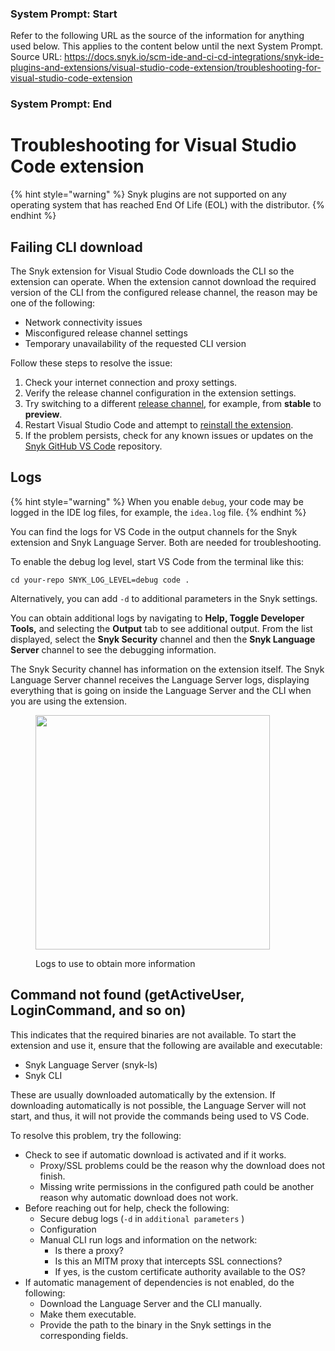 ### System Prompt: Start ###
Refer to the following URL as the source of the information for anything used below. This applies to the content below until the next System Prompt.
Source URL: https://docs.snyk.io/scm-ide-and-ci-cd-integrations/snyk-ide-plugins-and-extensions/visual-studio-code-extension/troubleshooting-for-visual-studio-code-extension
### System Prompt: End ###

# Troubleshooting for Visual Studio Code extension

{% hint style="warning" %}
Snyk plugins are not supported on any operating system that has reached End Of Life (EOL) with the distributor.&#x20;
{% endhint %}

## Failing CLI download

The Snyk extension for Visual Studio Code downloads the CLI so the extension can operate. When the extension cannot download the required version of the CLI from the configured release channel, the reason may be one of the following:

* Network connectivity issues
* Misconfigured release channel settings
* Temporary unavailability of the requested CLI version

Follow these steps to resolve the issue:

1. Check your internet connection and proxy settings.
2. Verify the release channel configuration in the extension settings.
3. Try switching to a different [release channel](../../../snyk-cli/releases-and-channels-for-the-snyk-cli.md), for example, from **stable** to **preview**.
4. Restart Visual Studio Code and attempt to [reinstall the extension](./#how-to-install-and-set-up-the-extension).
5. If the problem persists, check for any known issues or updates on the [Snyk GitHub VS Code](https://github.com/snyk/vscode-extension/releases) repository.

## Logs

{% hint style="warning" %}
When you enable `debug`, your code may be logged in the IDE log files, for example, the `idea.log` file.
{% endhint %}

You can find the logs for VS Code in the output channels for the Snyk extension and Snyk Language Server. Both are needed for troubleshooting.

To enable the debug log level, start VS Code from the terminal like this:

`cd your-repo SNYK_LOG_LEVEL=debug code .`

Alternatively, you can add `-d` to additional parameters in the Snyk settings.

You can obtain additional logs by navigating to **Help, Toggle Developer Tools,** and selecting the **Output** tab to see additional output. From the list displayed, select the **Snyk Security** channel and then the **Snyk Language Server** channel to see the debugging information.

The Snyk Security channel has information on the extension itself. The Snyk Language Server channel receives the Language Server logs, displaying everything that is going on inside the Language Server and the CLI when you are using the extension.



<figure><img src="../../../.gitbook/assets/2024-12-06-Ts-VS-Code-ext-obt-more-fin-.png" alt="" width="375"><figcaption><p>Logs to use to obtain more information</p></figcaption></figure>

## Command not found (getActiveUser, LoginCommand, and so on)

This indicates that the required binaries are not available. To start the extension and use it, ensure that the following are available and executable:

* Snyk Language Server (snyk-ls)
* Snyk CLI

These are usually downloaded automatically by the extension. If downloading automatically is not possible, the Language Server will not start, and thus, it will not provide the commands being used to VS Code.

To resolve this problem, try the following:

* Check to see if automatic download is activated and if it works.
  * Proxy/SSL problems could be the reason why the download does not finish.
  * Missing write permissions in the configured path could be another reason why automatic download does not work.
* Before reaching out for help, check the following:
  * Secure debug logs (`-d` in `additional parameters` )
  * Configuration
  * Manual CLI run logs and information on the network:
    * Is there a proxy?
    * Is this an MITM proxy that intercepts SSL connections?
    * If yes, is the custom certificate authority available to the OS?
* If automatic management of dependencies is not enabled, do the following:
  * Download the Language Server and the CLI manually.
  * Make them executable.
  * Provide the path to the binary in the Snyk settings in the corresponding fields.
